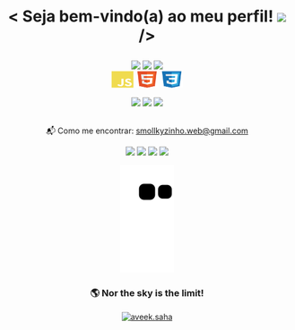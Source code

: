 <h1 align='center'>
 
< Seja bem-vindo(a) ao meu perfil! <img src="https://raw.githubusercontent.com/iampavangandhi/iampavangandhi/master/gifs/Hi.gif" width="30px"> />
</h1>

 <div align="center">
  <img height="170em" src="https://github-readme-stats.vercel.app/api?username=Smollky7&show_icons=true&theme=midnight-purple&include_all_commits=true&count_private=true,contribs&bg_color=00000000"/>
  <img height="170em" src="https://github-readme-stats.vercel.app/api/top-langs/?username=Smollky7&layout=compact&langs_count=7&theme=midnight-purple,contribs&bg_color=00000000"/>
   <img src ="https://github-readme-streak-stats.herokuapp.com?user=smollky7&theme=midnight-purple&hide_border=true&background=FFFFFF00">
</div>
<div style="display: inline_block" align="center">
  <img align="center" alt="Rafa-Js" height="30" width="40" src="https://raw.githubusercontent.com/devicons/devicon/master/icons/javascript/javascript-plain.svg">
  <img align="center" alt="Rafa-HTML" height="30" width="40" src="https://raw.githubusercontent.com/devicons/devicon/master/icons/html5/html5-original.svg">
  <img align="center" alt="Rafa-CSS" height="30" width="40" src="https://raw.githubusercontent.com/devicons/devicon/master/icons/css3/css3-original.svg">
</div>
<br>
<div align="center">
   <img src="https://badges.pufler.dev/visits/Smollky7/Smollky7"/> 
 <!-- <img src="https://badges.pufler.dev/years/ritik307"/> -->
 <img src="https://badges.pufler.dev/repos/Smollky7"/>
 <img src="https://badges.pufler.dev/commits/monthly/ritik307" />
</div>


 <br>
<div> <p align='center'>
  📬 Como me encontrar: <a href='mailto:smollkyzinho.web@gmail.com'>smollkyzinho.web@gmail.com</a>
</div>
 
  <div align="center">
 <a target="_blank" href="https://instagram.com/smollky7" rel="external"><img src="https://img.shields.io/badge/Instagram-E4405F?style=for-the-badge&logo=instagram&logoColor=white"></a>
  <a target="_blank" href="https://twitter.com/Smollky7" rel="external"><img src="https://img.shields.io/badge/Twitter-1DA1F2?style=for-the-badge&logo=twitter&logoColor=white"></a>
  <a target="_blank" href="https://open.spotify.com/user/3yd0h5mhvxz26lnaronbydwgv?si=rdzptMbYTuORYMA89iyT4Q" rel="external"><img src="https://img.shields.io/badge/Spotify-1ED760?&style=for-the-badge&logo=spotify&logoColor=white"></a>
  <a target="_blank" href="https://discord.gg/nucdu6WPxf" rel="external"><img src="https://img.shields.io/badge/Discord-7289DA?style=for-the-badge&logo=discord&logoColor=white"></a>
 </div>
 
</div>

  <p align="center">
  <img src="https://github.com/Smollky7/Smollky7/raw/output/github-contribution-grid-snake.svg" alt="snake"></center>
</p>
   
  <h3 align='center'>
  🌎 Nor the sky is the limit!
</h3>

<p align="center">
  <a href="https://www.buymeacoffee.com/Smollky7"> <img align="center" src="https://cdn.buymeacoffee.com/buttons/v2/default-orange.png" height="50" width="210" alt="aveek.saha" /></a>
</p>
